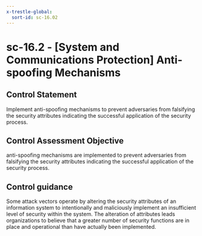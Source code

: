 ```yaml
---
x-trestle-global:
  sort-id: sc-16.02
---
```


# sc-16.2 - \[System and Communications Protection\] Anti-spoofing Mechanisms

## Control Statement

Implement anti-spoofing mechanisms to prevent adversaries from falsifying the security attributes indicating the successful application of the security process.

## Control Assessment Objective

anti-spoofing mechanisms are implemented to prevent adversaries from falsifying the security attributes indicating the successful application of the security process.

## Control guidance

Some attack vectors operate by altering the security attributes of an information system to intentionally and maliciously implement an insufficient level of security within the system. The alteration of attributes leads organizations to believe that a greater number of security functions are in place and operational than have actually been implemented.
